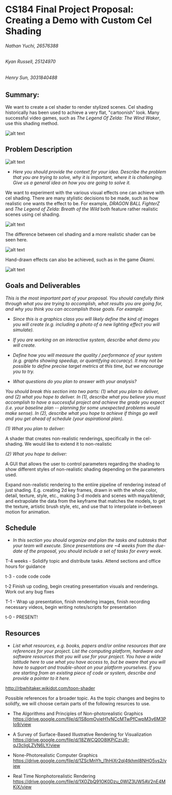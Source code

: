 # CS184 Final Project Proposal: Creating a Demo with Custom Cel Shading

###### Nathan Yuchi, 26576388
###### Kyan Russell, 25124970
###### Henry Sun, 3031840488

## Summary: 

We want to create a cel shader to render stylized scenes. Cel shading historically has been used to achieve a very flat, "cartoonish" look. Many successful video games, such as *The Legend Of Zelda: The Wind Waker*,  use this shading method.

![alt text](https://forums.unrealengine.com/filedata/fetch?id=1076570&d=1507083411 "Logo Title Text 1")

## Problem Description

![alt text](https://upload.wikimedia.org/wikipedia/commons/8/8a/Celshading_teapot_large.png "Logo Title Text 1")

- *Here you should provide the context for your idea. Describe the problem that you are trying to solve, why it is important, where it is challenging. Give us a general idea on how you are going to solve it.*

We want to experiment with the various visual effects one can achieve with cel shading. There are many stylistic decisions to be made, such as how realistic one wants the effect to be. For example, *DRAGON BALL FighterZ* and *The Legend of Zelda: Breath of the Wild* both feature rather realistic scenes using cel shading.

![alt text](https://uproxx.files.wordpress.com/2018/01/dragon-ball-fighterz.jpg?quality=95 "Logo Title Text 1")

The difference between cel shading and a more realistic shader can be seen here.

![alt text](https://i.kinja-img.com/gawker-media/image/upload/s--R-_JyTsw--/c_scale,fl_progressive,q_80,w_800/unrit4bhz2pejh2fvkzv.jpg "Logo Title Text 1")

Hand-drawn effects can also be achieved, such as in the game *Ōkami*.

![alt text](okami.jpg "Logo Title Text 1")






## Goals and Deliverables

*This is the most important part of your proposal. You should carefully think through what you are trying to accomplish, what results you are going for, and why you think you can accomplish those goals. For example:*

- *Since this is a graphics class you will likely define the kind of images you will create (e.g. including a photo of a new lighting effect you will simulate).*

- *If you are working on an interactive system, describe what demo you will create.*

- *Define how you will measure the quality / performance of your system (e.g. graphs showing speedup, or quantifying accuracy). It may not be possible to define precise target metrics at this time, but we encourage you to try.*

- *What questions do you plan to answer with your analysis?*

*You should break this section into two parts: (1) what you plan to deliver, and (2) what you hope to deliver. In (1), describe what you believe you must accomplish to have a successful project and achieve the grade you expect (i.e. your baseline plan -- planning for some unexpected problems would make sense). In (2), describe what you hope to achieve if things go well and you get ahead of schedule (your aspirational plan).*

*(1) What you plan to deliver:*

A shader that creates non-realistic renderings, specifically in the cel-shading.  We would like to extend it to non-realistic

*(2) What you hope to deliver:*

A GUI that allows the user to control parameters regarding the shading to show different styles of non-realistic shading depending on the parameters used.

Expand non-realistic rendering to the entiire pipeline of rendering instead of just shading.  E.g. creating 2d key frames, drawn in with the whole color, detail, texture, style, etc., making 3-d models and scenes with maya/blendr, and extrapolate the data from the keyframe that matches the models, to get the texture, artistic brush style, etc, and use that to interpolate in-between motion for animation.

## Schedule

- *In this section you should organize and plan the tasks and subtasks that your team will execute. Since presentations are ~4 weeks from the due-date of the proposal, you should include a set of tasks for every week.*

T-4 weeks - Solidify topic and distribute tasks.  Attend sections and office hours for guidance

t-3 - code code code

t-2 Finish up coding, begin creating presentation visuals and renderings.  Work out any bug fixes

T-1 - Wrap up presentation, finish rendering images, finish recording necessary videos, begin writing notes/scripts for presentation

t-0 - PRESENT!

## Resources

- *List what resources, e.g. books, papers and/or online resources that are references for your project. List the computing platform, hardware and software resources that you will use for your project. You have a wide latitude here to use what you have access to, but be aware that you will have to support and trouble-shoot on your platform yourselves. If you are starting from an existing piece of code or system, describe and provide a pointer to it here.*

<http://rbwhitaker.wikidot.com/toon-shader>

Possible references for a broader topic.  As the topic changes and begins to solidfy, we will choose certain parts of the following resurces to use.

- The Algorithms and Principles of Non-photorealistic Graphics
<https://drive.google.com/file/d/1S8omOyieH1yNCcMTwPfCwpM3v6M3PIo9/view>

- A Survey of Surface-Based Illustrative Rendering for Visualization
<https://drive.google.com/file/d/18ZWCQ0O8IKPiCzrJ8-qJ3cligLZVN6LY/view>

- None-Photorealistic Computer Graphics
<https://drive.google.com/file/d/1ZScMnYh_l1hHiXr2ql4tkhmI8NHO5vs2/view>

- Real Time Nonphotorealistic Rendering
<https://drive.google.com/file/d/1XOZbQ91OK0Dzu_0WIZ3UW5AV2nE4MKjX/view>





